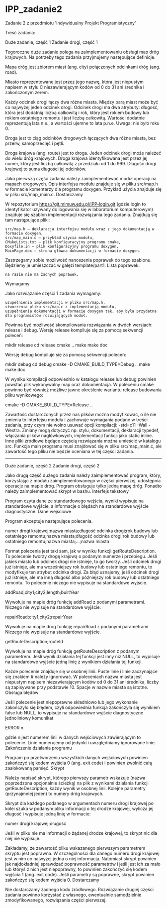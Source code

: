 # IPP_zadanie2
Zadanie 2 z przedmiotu 'Indywidualny Projekt Programistyczny'

Treść zadania:

Duże zadanie, część 1
Zadanie drogi, część 1

Tegoroczne duże zadanie polega na zaimplementowaniu obsługi map dróg krajowych. Na potrzeby tego zadania przyjmujemy następujące definicje.

Mapa dróg jest zbiorem miast (ang. city) połączonych odcinkami dróg (ang. road).

Miasto reprezentowane jest przez jego nazwę, która jest niepustym napisem w stylu C niezawierającym kodów od 0 do 31 ani średnika i zakończonym zerem.

Każdy odcinek drogi łączy dwa różne miasta. Między parą miast może być co najwyżej jeden odcinek drogi. Odcinek drogi ma dwa atrybuty: długość, która jest dodatnią liczbą całkowitą i rok, który jest rokiem budowy lub rokiem ostatniego remontu i jest liczbą całkowitą. Wartości dodatnie reprezentują lata n.e., a wartości ujemne to lata p.n.e. Uwaga: nie było roku 0.

Droga jest to ciąg odcinków drogowych łączących dwa różne miasta, bez przerw, samoprzecięć i pętli.

Droga krajowa (ang. route) jest to droga. Jeden odcinek drogi może należeć do wielu dróg krajowych. Droga krajowa identyfikowana jest przez jej numer, który jest liczbą całkowitą z przedziału od 1 do 999. Długość drogi krajowej to suma długości jej odcinków.

Jako pierwszą część zadania należy zaimplementować moduł operacji na mapach drogowych. Opis interfejsu modułu znajduje się w pliku src/map.h w formacie komentarzy dla programu doxygen. Przykład użycia znajduje się w pliku src/map_main.c.
Dostarczamy

W repozytorium https://git.mimuw.edu.pl/IPP-login.git (gdzie login to identyfikator używany do logowania się w laboratorium komputerowym) znajduje się szablon implementacji rozwiązania tego zadania. Znajdują się tam następujące pliki:

    src/map.h – deklaracja interfejsu modułu wraz z jego dokumentacją w formacie doxygen,
    src/map_main.c – przykład użycia modułu,
    CMakeLists.txt – plik konfiguracyjny programu cmake,
    Doxyfile.in – plik konfiguracyjny programu doxygen,
    MainPage.dox – strona główna dokumentacji w formacie doxygen.

Zastrzegamy sobie możliwość nanoszenia poprawek do tego szablonu. Będziemy je umieszczać w gałęzi template/part1. Lista poprawek:

    na razie nie ma żadnych poprawek.

Wymagamy

Jako rozwiązanie części 1 zadania wymagamy:

    uzupełnienia implementacji w pliku src/map.h,
    stworzenia pliku src/map.c z implementacją modułu,
    uzupełnienia dokumentacji w formacie doxygen tak, aby była przydatna dla programistów rozwijających moduł.

Powinna być możliwość skompilowania rozwiązania w dwóch wersjach: release i debug. Wersję release kompiluje się za pomocą sekwencji poleceń:

mkdir release
cd release
cmake ..
make
make doc

Wersję debug kompiluje się za pomocą sekwencji poleceń:

mkdir debug
cd debug
cmake -D CMAKE_BUILD_TYPE=Debug ..
make
make doc

W wyniku kompilacji odpowiednio w katalogu release lub debug powinien powstać plik wykonywalny map oraz dokumentacja. W poleceniu cmake powinno być również możliwe jawne określenie wariantu release budowania pliku wynikowego:

cmake -D CMAKE_BUILD_TYPE=Release ..

Zawartość dostarczonych przez nas plików można modyfikować, o ile nie zmienia to interfejsu modułu i zachowuje wymagania podane w treści zadania, przy czym nie wolno usuwać opcji kompilacji: -std=c11 -Wall -Wextra. Zmiany mogą dotyczyć np. stylu, dokumentacji, deklaracji typedef, włączania plików nagłówkowych, implementacji funkcji jako static inline. Inne pliki źródłowe będące częścią rozwiązania można umieścić w katalogu src. Funkcja main programu musi znajdować się w pliku src/map_main.c, ale zawartość tego pliku nie będzie oceniana w tej części zadania.

____

Duże zadanie, część 2
Zadanie drogi, część 2

Jako drugą część dużego zadania należy zaimplementować program, który, korzystając z modułu zaimplementowanego w części pierwszej, udostępnia operacje na mapie dróg. Program obsługuje tylko jedną mapę dróg. Ponadto należy zaimplementować skrypt w bashu.
Interfejs tekstowy

Program czyta dane ze standardowego wejścia, wyniki wypisuje na standardowe wyjście, a informacje o błędach na standardowe wyjście diagnostyczne.
Dane wejściowe

Program akceptuje następujące polecenia.

numer drogi krajowej;nazwa miasta;długość odcinka drogi;rok budowy lub ostatniego remontu;nazwa miasta;długość odcinka drogi;rok budowy lub ostatniego remontu;nazwa miasta;…;nazwa miasta

Format polecenia jest taki sam, jak w wyniku funkcji getRouteDescription. To polecenie tworzy drogę krajową o podanym numerze i przebiegu. Jeśli jakieś miasto lub odcinek drogi nie istnieje, to go tworzy. Jeśli odcinek drogi już istnieje, ale ma wcześniejszy rok budowy lub ostatniego remontu, to modyfikuje ten atrybut odcinka drogi. Za błąd uznajemy, jeśli odcinek drogi już istnieje, ale ma inną długość albo późniejszy rok budowy lub ostatniego remontu. To polecenie niczego nie wypisuje na standardowe wyjście.

addRoad;city1;city2;length;builtYear

Wywołuje na mapie dróg funkcję addRoad z podanymi parametrami. Niczego nie wypisuje na standardowe wyjście.

repairRoad;city1;city2;repairYear

Wywołuje na mapie dróg funkcję repairRoad z podanymi parametrami. Niczego nie wypisuje na standardowe wyjście.

getRouteDescription;routeId

Wywołuje na mapie dróg funkcję getRouteDescription z podanym parametrem. Jeśli wynik działania tej funkcji jest inny niż NULL, to wypisuje na standardowe wyjście jedną linię z wynikiem działania tej funkcji.

Każde polecenie znajduje się w osobnej linii. Puste linie i linie zaczynające się znakiem # należy ignorować. W poleceniach nazwa miasta jest niepustym napisem niezawierającym kodów od 0 do 31 ani średnika, liczby są zapisywane przy podstawie 10. Spacje w nazwie miasta są istotne.
Obsługa błędów

Jeśli polecenie jest niepoprawne składniowo lub jego wykonanie zakończyło się błędem, czyli odpowiednia funkcja zakończyła się wynikiem false lub NULL, to wypisuje na standardowe wyjście diagnostyczne jednoliniowy komunikat

ERROR n

gdzie n jest numerem linii w danych wejściowych zawierającym to polecenie. Linie numerujemy od jedynki i uwzględniamy ignorowane linie.
Zakończenie działania programu

Program po przetworzeniu wszystkich danych wejściowych powinien zakończyć się kodem wyjścia 0 (ang. exit code) i powinien zwolnić całą zaalokowaną pamięć.
Skrypt

Należy napisać skrypt, którego pierwszy parametr wskazuje (nazwa poprzedzona opcjonalnie ścieżką) na plik z wynikami działania funkcji getRouteDescription, każdy wynik w osobnej linii. Kolejne parametry (przynajmniej jeden) to numery dróg krajowych.

Skrypt dla każdego podanego w argumentach numeru drogi krajowej po kolei szuka w podanym pliku informacji o tej drodze krajowej, wylicza jej długość i wypisuje jedną linię w formacie:

numer drogi krajowej;długość

Jeśli w pliku nie ma informacji o żądanej drodze krajowej, to skrypt nic dla niej nie wypisuje.

Zakładamy, że zawartość pliku wskazanego pierwszym parametrem skryptu jest poprawna. W szczególności dla danego numeru drogi krajowej jest w nim co najwyżej jedna o niej informacja. Natomiast skrypt powinien jak najdokładniej sprawdzać poprawność parametrów i jeśli jest ich za mało lub któryś z nich jest niepoprawny, to powinien zakończyć się kodem wyjścia 1 (ang. exit code). Jeśli parametry są poprawne, skrypt powinien zakończyć się kodem wyjścia 0.
Dostarczamy

Nie dostarczamy żadnego kodu źródłowego. Rozwiązanie drugiej części zadania powinno korzystać z własnego, ewentualnie samodzielnie zmodyfikowanego, rozwiązania części pierwszej.
